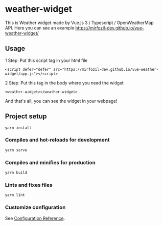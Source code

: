 # weather-widget
This is Weather widget made by Vue.js 3 / Typescript / OpenWeatherMap API. Here you can see an example https://mirfozil-dev.github.io/vue-weather-widget/
## Usage

1 Step: Put this script tag in your html file
```
<script defer="defer" src="https://mirfozil-dev.github.io/vue-weather-widget/app.js"></script>
```
2 Step: Put this tag in the body where you need the widget
```
<weather-widget></weather-widget>
```
And that's all, you can see the widget in your webpage!

## Project setup
```
yarn install
```

### Compiles and hot-reloads for development
```
yarn serve
```

### Compiles and minifies for production
```
yarn build
```

### Lints and fixes files
```
yarn lint
```

### Customize configuration
See [Configuration Reference](https://cli.vuejs.org/config/).
